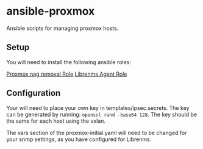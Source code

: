 # ansible-proxmox
Ansible scripts for managing proxmox hosts.

## Setup
You will need to install the following ansible roles:

[Proxmox nag removal Role](https://github.com/ironicbadger/ansible-role-proxmox-nag-removal) 
[Librenms Agent Role](https://github.com/tobias-richter/ansible-librenms-agent)

## Configuration

Your will need to place your own key in templates/ipsec.secrets. The key can be generated by running: ``openssl rand -base64 128``. The key should be the same for each host using the vxlan.

The vars section of the proxmox-initial.yaml will need to be changed for your snmp settings, as you have configured for Librenms.

